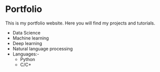 # Portfolio

This is my portfolio website. Here you will find my projects and tutorials.

- Data Science
- Machine learning
- Deep learning
- Natural language processing
- Languages:- 
  - Python
  - C/C+